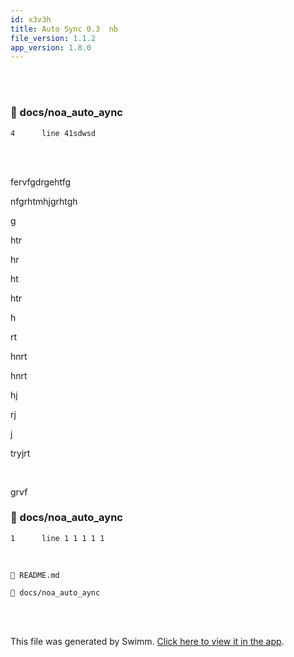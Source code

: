 ```yaml
---
id: x3v3h
title: Auto Sync 0.3  nb
file_version: 1.1.2
app_version: 1.8.0
---
```


<br/>

<br/>


<!-- NOTE-swimm-snippet: the lines below link your snippet to Swimm -->
### 📄 docs/noa_auto_aync
```
4      line 41sdwsd
```

<br/>

<br/>

fervfgdrgehtfg

nfgrhtmhjgrhtgh

g

htr

hr

ht

htr

h

rt

hnrt

hnrt

hj

rj

j

tryjrt

<br/>

grvf
<!-- NOTE-swimm-snippet: the lines below link your snippet to Swimm -->
### 📄 docs/noa_auto_aync
```
1      line 1 1 1 1 1
```

<br/>

`📄 README.md`

`📄 docs/noa_auto_aync`

<br/>

<br/>

This file was generated by Swimm. [Click here to view it in the app](http://localhost:5000/repos/Z2l0aHViJTNBJTNBTm9hUmVwbyUzQSUzQU5vYW96ZXI=/docs/x3v3h).
